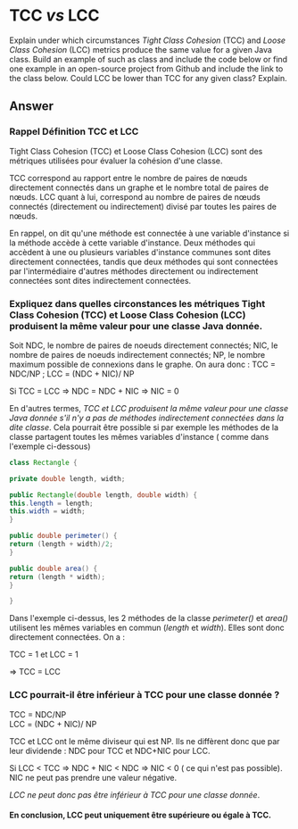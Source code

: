 # TCC *vs* LCC

Explain under which circumstances *Tight Class Cohesion* (TCC) and *Loose Class Cohesion* (LCC) metrics produce the same value for a given Java class. Build an example of such as class and include the code below or find one example in an open-source project from Github and include the link to the class below. Could LCC be lower than TCC for any given class? Explain.

## Answer

### Rappel Définition TCC et LCC 

Tight Class Cohesion (TCC) et Loose Class Cohesion (LCC) sont des métriques utilisées pour évaluer la cohésion d'une classe.

TCC correspond au rapport entre le nombre de paires de nœuds directement
connectés dans un graphe et le nombre total de paires de nœuds.
LCC quant à lui, correspond au nombre de paires de nœuds connectés (directement ou indirectement) divisé par toutes les paires de nœuds.

En rappel, on dit qu'une méthode est connectée à une variable d'instance si la méthode accède à cette variable d'instance.
Deux méthodes qui accèdent à une ou plusieurs variables d'instance communes sont dites directement connectées, tandis que deux méthodes qui sont connectées par l'intermédiaire d'autres méthodes directement ou indirectement connectées sont dites indirectement connectées.


### Expliquez dans quelles circonstances les métriques Tight Class Cohesion (TCC) et Loose Class Cohesion (LCC) produisent la même valeur pour une classe Java donnée.


Soit NDC, le nombre de paires de noeuds directement connectés; NIC, le nombre de paires de noeuds indirectement connectés; NP, le nombre maximum possible de connexions dans le graphe.
On aura donc : 
TCC = NDC/NP    ;     LCC = (NDC + NIC)/ NP

Si TCC = LCC => NDC = NDC + NIC => NIC = 0

En d'autres termes, *TCC et LCC produisent la même valeur pour une classe Java donnée s'il n'y a pas de méthodes indirectement connectées dans la dite classe*.
Cela pourrait être possible si par exemple les méthodes de la classe partagent toutes les mêmes variables d'instance ( comme dans l'exemple ci-dessous)

```java
class Rectangle {

private double length, width;

public Rectangle(double length, double width) {
this.length = length;
this.width = width;
}

public double perimeter() {
return (length + width)/2;
}

public double area() {
return (length * width);
}

}
````

Dans l'exemple ci-dessus, les 2 méthodes de la classe _perimeter()_ et _area()_  utilisent les mêmes variables en commun (_length_ et _width_).
Elles sont donc directement connectées.
On a :

TCC = 1 et 
LCC = 1

=> TCC = LCC

### LCC pourrait-il être inférieur à TCC pour une classe donnée ?

TCC = NDC/NP    
LCC = (NDC + NIC)/ NP

TCC et LCC ont le même diviseur qui est NP. Ils ne diffèrent donc que par leur dividende : NDC pour TCC et NDC+NIC pour LCC.

Si LCC < TCC => NDC + NIC < NDC => NIC < 0 ( ce qui n'est pas possible). NIC ne peut pas prendre une valeur négative.

*LCC ne peut donc pas être inférieur à TCC pour une classe donnée*.

#### En conclusion, LCC peut uniquement être supérieure ou égale à TCC.